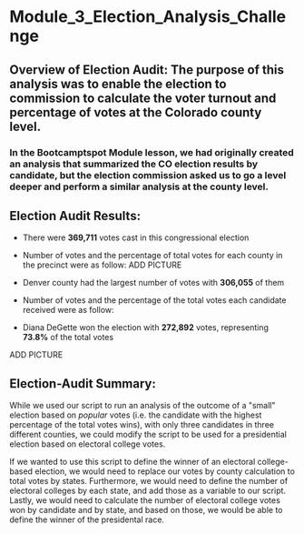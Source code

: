 # Module_3_Election_Analysis_Challenge

## **Overview of Election Audit**: The purpose of this analysis was to enable the election to commission to calculate the voter turnout and percentage of votes at the Colorado county level.

### In the Bootcamptspot Module lesson, we had originally created an analysis that summarized the CO election results by candidate, but the election commission asked us to go a level deeper and perform a similar analysis at the county level.

## **Election Audit Results**:

- There were **369,711** votes cast in this congressional election
- Number of votes and the percentage of total votes for each county in the precinct were as follow:
ADD PICTURE

- Denver county had the largest number of votes with **306,055** of them
- Number of votes and the percentage of the total votes each candidate received were as follow:

- Diana DeGette won the election with **272,892** votes, representing **73.8%** of the total votes


ADD PICTURE

## **Election-Audit Summary**:

While we used our script to run an analysis of the outcome of a "small" election based on *popular* votes (i.e. the candidate with the highest percentage of the total votes wins), with only three candidates in three different counties, we could modify the script to be used for a presidential election based on electoral college votes. 

If we wanted to use this script to define the winner of an electoral college-based election, we would need to replace our votes by county calculation to total votes by states.
Furthermore, we would need to define the number of electoral colleges by each state, and add those as a variable to our script.
Lastly, we would need to calculate the number of electoral college votes won by candidate and by state, and based on those, we would be able to define the winner of the presidental race.


